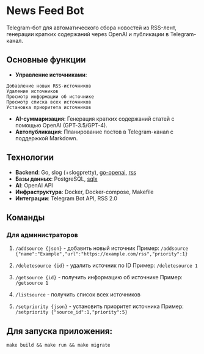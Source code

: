 # News Feed Bot

Telegram-бот для автоматического сбора новостей из RSS-лент, генерации кратких содержаний через OpenAI и публикации в Telegram-канал.

## Основные функции

- **Управление источниками**: 
```
Добавление новых RSS-источников
Удаление источников
Просмотр информации об источнике
Просмотр списка всех источников
Установка приоритета источников
```
- **AI-суммаризация**: Генерация кратких содержаний статей с помощью OpenAI (GPT-3.5/GPT-4).
- **Автопубликация**: Планирование постов в Telegram-канал с поддержкой Markdown.

## Технологии

- **Backend**: Go, slog (+slogpretty), <a href="https://github.com/sashabaranov/go-openai">go-openai</a>, <a href="https://github.com/SlyMarbo/rss">rss</a>
- **Базы данных**: PostgreSQL, <a href="https://github.com/jmoiron/sqlx">sqlx</a>
- **AI**: OpenAI API
- **Инфраструктура**: Docker, Docker-compose, Makefile
- **Интеграции**: Telegram Bot API, RSS 2.0

## Команды

### Для администраторов
1. `/addsource {json}` - добавить новый источник
   Пример: `/addsource {"name":"Example","url":"https://example.com/rss","priority":1}`
   
2. `/deletesource {id}` - удалить источник по ID
   Пример: `/deletesource 1`

3. `/getsource {id}` - получить информацию об источнике
   Пример: `/getsource 1`

4. `/listsource` - получить список всех источников

5. `/setpriority {json}` - установить приоритет источника
   Пример: `/setpriority {"source_id":1,"priority":5}`

## Для запуска приложения:

```
make build && make run && make migrate
```
